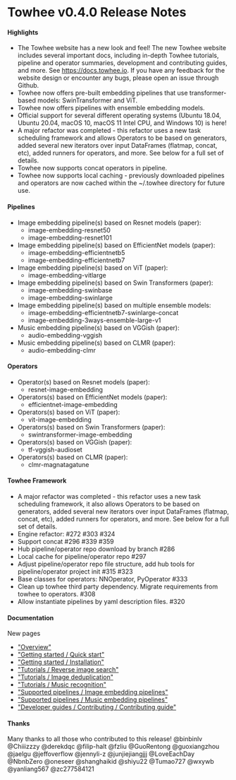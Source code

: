 # Towhee v0.4.0 Release Notes

#### Highlights
- The Towhee website has a new look and feel! The new Towhee website includes several important docs, including in-depth Towhee tutorials, pipeline and operator summaries, development and contributing guides, and more. See https://docs.towhee.io. If you have any feedback for the website design or encounter any bugs, please open an issue through Github.
- Towhee now offers pre-built embedding pipelines that use transformer-based models: SwinTransformer and ViT.
- Towhee now offers pipelines with ensemble embedding models.
- Official support for several different operating systems (Ubuntu 18.04, Ubuntu 20.04, macOS 10, macOS 11 Intel CPU, and Windows 10) is here!
- A major refactor was completed - this refactor uses a new task scheduling framework and allows Operators to be based on generators, added several new iterators over input DataFrames (flatmap, concat, etc), added runners for operators, and more. See below for a full set of details.
- Towhee now supports concat operators in pipeline.
- Towhee now supports local caching - previously downloaded pipelines and operators are now cached within the ~/.towhee directory for future use.

#### Pipelines
- Image embedding pipeline(s) based on Resnet models (paper):
  - image-embedding-resnet50
  - image-embedding-resnet101
- Image embedding pipeline(s) based on EfficientNet models (paper):
  - image-embedding-efficientnetb5
  - image-embedding-efficientnetb7
- Image embedding pipeline(s) based on ViT (paper):
  - image-embedding-vitlarge
- Image embedding pipeline(s) based on Swin Transformers (paper):
  - image-embedding-swinbase
  - image-embedding-swinlarge
- Image embedding pipeline(s) based on multiple ensemble models:
  - image-embedding-efficientnetb7-swinlarge-concat
  - image-embedding-3ways-ensemble-large-v1
- Music embedding pipeline(s) based on VGGish (paper):
  - audio-embedding-vggish
- Music embedding pipeline(s) based on CLMR (paper):
  - audio-embedding-clmr

#### Operators
- Operator(s) based on Resnet models (paper):
  - resnet-image-embedding
- Operators(s) based on EfficientNet models (paper):
  - efficientnet-image-embedding
- Operators(s) based on ViT (paper):
  - vit-image-embedding
- Operators(s) based on Swin Transformers (paper):
  - swintransformer-image-embedding
- Operators(s) based on VGGish (paper):
  - tf-vggish-audioset
- Operators(s) based on CLMR (paper):
  - clmr-magnatagatune

#### Towhee Framework
- A major refactor was completed - this refactor uses a new task scheduling framework, it also allows Operators to be based on generators, added several new iterators over input DataFrames (flatmap, concat, etc), added runners for operators, and more. See below for a full set of details.
- Engine refactor: #272 #303 #324
- Support concat #296 #339 #359
- Hub pipeline/operator repo download by branch #286
- Local cache for pipeline/operator repo  #297
- Adjust pipeline/operator repo file structure, add hub tools for pipeline/operator project init #315 #323
- Base classes for operators: NNOperator, PyOperator #333
- Clean up towhee third party dependency. Migrate requirements from towhee to operators. #308
- Allow instantiate pipelines by yaml description files. #320

#### Documentation
New pages
- ["Overview"](https://docs.towhee.io/)
- ["Getting started / Quick start"](https://docs.towhee.io/get-started/quick-start)
- ["Getting started / Installation"](https://docs.towhee.io/get-started/install)
- ["Tutorials / Reverse image search"](https://docs.towhee.io/tutorials/reverse-image-search)
- ["Tutorials / Image deduplication"](https://docs.towhee.io/tutorials/image-deduplication)
- ["Tutorials / Music recognition"](https://docs.towhee.io/tutorials/music-recognition-system)
- ["Supported pipelines / Image embedding pipelines"](https://docs.towhee.io/tutorials/music-recognition-system)
- ["Supported pipelines / Music embedding pipelines"](https://docs.towhee.io/pipelines/music-embedding)
- ["Developer guides / Contributing / Contributing guide"](https://docs.towhee.io/developer-guides/contributing/contributing-guide)

#### Thanks
Many thanks to all those who contributed to this release!
@binbinlv @Chiiizzzy @derekdqc @filip-halt @fzliu @GuoRentong @guoxiangzhou @jaelgu @jeffoverflow @jennyli-z @junjiejiangjjj @LoveEachDay @NbnbZero @oneseer @shanghaikid @shiyu22 @Tumao727 @wxywb @yanliang567 @zc277584121
